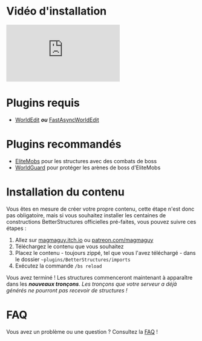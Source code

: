 # Vidéo d'installation

<div class="outer-container">
<div class="iframe-container">
  <iframe class="video-iframe" src="https://www.youtube.com/embed/1z47lSxmyq0?si=zCk9OfM9b-FH7nUU" title="YouTube video player" frameborder="0" allow="accelerometer; autoplay; clipboard-write; encrypted-media; gyroscope; picture-in-picture; web-share" allowfullscreen></iframe>
</div>
</div>

# Plugins requis

- [WorldEdit](https://dev.bukkit.org/projects/worldedit) ***ou*** [FastAsyncWorldEdit](https://www.spigotmc.org/resources/fastasyncworldedit.13932/)

# Plugins recommandés

- [EliteMobs](https://www.spigotmc.org/resources/%E2%9A%94elitemobs%E2%9A%94.40090/) pour les structures avec des combats de boss
- [WorldGuard](https://dev.bukkit.org/projects/worldguard) pour protéger les arènes de boss d'EliteMobs

# Installation du contenu

Vous êtes en mesure de créer votre propre contenu, cette étape n'est donc pas obligatoire, mais si vous souhaitez installer les centaines de constructions BetterStructures officielles pré-faites, vous pouvez suivre ces étapes :

1) Allez sur [magmaguy.itch.io](https://magmaguy.itch.io/) ou [patreon.com/magmaguy](https://www.patreon.com/magmaguy)
2) Téléchargez le contenu que vous souhaitez
3) Placez le contenu - toujours zippé, tel que vous l'avez téléchargé - dans le dossier `~plugins/BetterStructures/imports`
4) Exécutez la commande `/bs reload`

Vous avez terminé ! Les structures commenceront maintenant à apparaître dans les ***nouveaux tronçons***. *Les tronçons que votre serveur a déjà générés ne pourront pas recevoir de structures !*

# FAQ

Vous avez un problème ou une question ? Consultez la [FAQ]($language$/betterstructures/faq.md) !

